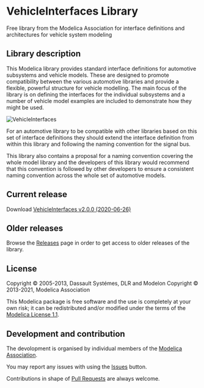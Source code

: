 # VehicleInterfaces Library

Free library from the Modelica Association for interface definitions and architectures for vehicle system modeling

## Library description

This Modelica library provides standard interface definitions for automotive subsystems and vehicle models. These are designed to promote compatibility between the various automotive libraries and provide a flexible, powerful structure for vehicle modelling. The main focus of the library is on defining the interfaces for the individual subsystems and a number of vehicle model examples are included to demonstrate how they might be used.

![VehicleInterfaces](VehicleInterfaces/Resources/Images/conventionalVehicle.png)

For an automotive library to be compatible with other libraries based on this set of interface definitions they should extend the interface definition from within this library and following the naming convention for the signal bus.

This library also contains a proposal for a naming convention covering the whole model library and the developers of this library would recommend that this convention is followed by other developers to ensure a consistent naming convention across the whole set of automotive models.

## Current release

Download [VehicleInterfaces v2.0.0 (2020-06-26)](../../releases/tag/v2.0.0)

## Older releases

Browse the [Releases](../../releases) page in order to get access to older releases of the library.

## License
Copyright &copy; 2005-2013, Dassault Systémes, DLR and Modelon
Copyright &copy; 2013-2021, Modelica Association

This Modelica package is free software and the use is completely at your own risk;
it can be redistributed and/or modified under the terms of the [Modelica License 1.1](https://modelica.org/licenses/ModelicaLicense1.1).

## Development and contribution
The devolopment is organised by individual members of the [Modelica Association](https://www.modelica.org/association).

You may report any issues with using the [Issues](https://github.com/modelica/VehicleInterfaces/issues) button.

Contributions in shape of [Pull Requests](https://github.com/modelica/VehicleInterfaces/pulls) are always welcome.
